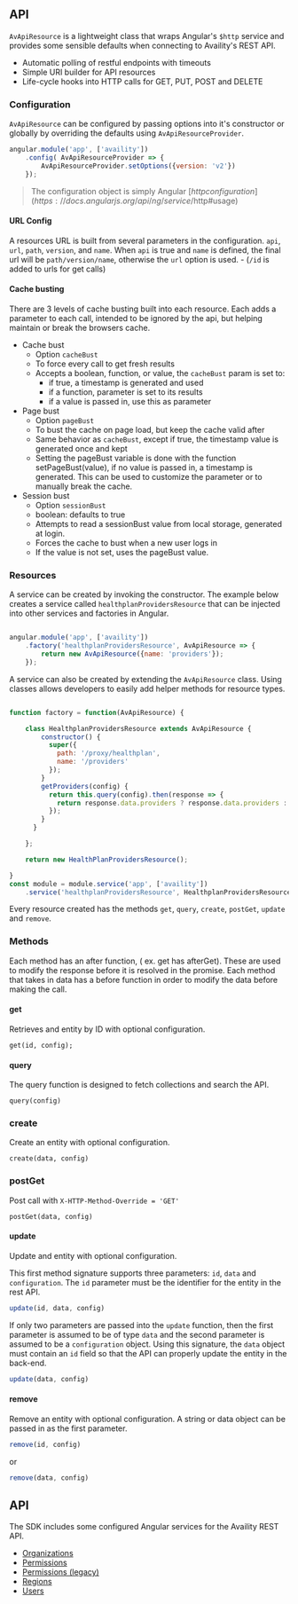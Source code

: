 ## API

`AvApiResource` is a lightweight class that wraps Angular's `$http` service and provides some sensible defaults when connecting to Availity's REST API.

* Automatic polling of restful endpoints with timeouts
* Simple URI builder for API resources
* Life-cycle hooks into HTTP calls for GET, PUT, POST and DELETE

### Configuration

`AvApiResource` can be configured by passing options into it's constructor or globally by overriding the defaults using `AvApiResourceProvider`.  

```javascript
angular.module('app', ['availity'])
    .config( AvApiResourceProvider => {
        AvApiResourceProvider.setOptions({version: 'v2'})
    });
```

> The configuration object is simply Angular [$http configuration](https://docs.angularjs.org/api/ng/service/$http#usage)

#### URL Config

A resources URL is built from several parameters in the configuration. `api`, `url`, `path`, `version`, and `name`.
When `api` is true and `name` is defined, the final url will be `path/version/name`, otherwise the `url` option is used.  - (`/id` is added to urls for get calls)

#### Cache busting

There are 3 levels of cache busting built into each resource. Each adds a parameter to each call, intended to be ignored by the api, but helping maintain or break the browsers cache.

* Cache bust
  - Option `cacheBust`
  - To force every call to get fresh results
  - Accepts a boolean, function, or value, the `cacheBust` param is set to:
    - if true, a timestamp is generated and used
    - if a function, parameter is set to its results
    - if a value is passed in, use this as parameter
* Page bust
  - Option `pageBust`
  - To bust the cache on page load, but keep the cache valid after
  - Same behavior as `cacheBust`, except if true, the timestamp value is generated once and kept
  - Setting the pageBust variable is done with the function setPageBust(value), if no value is passed in, a timestamp is generated. This can be used to customize the parameter or to manually break the cache.
* Session bust
  - Option `sessionBust`
  - boolean: defaults to true
  - Attempts to read a sessionBust value from local storage, generated at login.
  - Forces the cache to bust when a new user logs in
  - If the value is not set, uses the pageBust value.


### Resources

A service can be created by invoking the constructor.  The example below creates a service called `healthplanProvidersResource` that can be injected into other services and factories in Angular.

```javascript

angular.module('app', ['availity'])
    .factory('healthplanProvidersResource', AvApiResource => {        
        return new AvApiResource({name: 'providers'});
    });
```

A service can also be created by extending the `AvApiResource` class.  Using classes allows developers to easily add helper methods for resource types.

```javascript

function factory = function(AvApiResource) {

    class HealthplanProvidersResource extends AvApiResource {
        constructor() {
          super({
            path: '/proxy/healthplan',
            name: '/providers'
          });
        }
        getProviders(config) {
          return this.query(config).then(response => {
            return response.data.providers ? response.data.providers : response.data;
          });
        }
      }

    };

    return new HealthPlanProvidersResource();

}
const module = module.service('app', ['availity'])
    .service('healthplanProvidersResource', HealthplanProvidersResource);
```

Every resource created has the methods `get`, `query`, `create`, `postGet`, `update` and `remove`.

### Methods

Each method has an after function, ( ex. get has afterGet). These are used to modify the response before it is resolved in the promise.
Each method that takes in data has a before function in order to modify the data before making the call.

#### get

Retrieves and entity by ID with optional configuration.

```
get(id, config);
```

#### query

The query function is designed to fetch collections and search the API.  

```
query(config)
```

### create

Create an entity with optional configuration.

```
create(data, config)
```

### postGet

Post call with `X-HTTP-Method-Override = 'GET'`
```
postGet(data, config)
```

#### update

Update and entity with optional configuration.  

This first method signature supports three parameters: `id`, `data` and `configuration`.  The `id` parameter must be the identifier for the entity in the rest API.

```js
update(id, data, config)
```

If only two parameters are passed into the `update` function, then the first parameter is assumed to be of type `data` and the second parameter is assumed to be a `configuration` object.  Using this signature, the `data` object must contain an `id` field so that the API can properly update the entity in the back-end.

```js
update(data, config)
```

#### remove

Remove an entity with optional configuration.  A string or data object can be passed in as the first parameter.  

```js
remove(id, config)
```

or

```js
remove(data, config)
```


## API

The SDK includes some configured Angular services for the Availity REST API.

* [Organizations](docs/organizations.md)
* [Permissions](docs/permissions.md)
* [Permissions (legacy)](docs/permissions.md)
* [Regions](docs/regions.md)
* [Users](docs/users.md)
